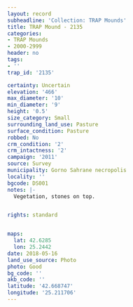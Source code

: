```yaml
---
layout: record
subheadline: 'Collection: TRAP Mounds'
title: TRAP Mound - 2135
categories:
- TRAP Mounds
- 2000-2999
header: no
tags:
- ''
trap_id: '2135'

certainty: Uncertain
elevation: '466'
max_diameter: '10'
min_diameter: '9'
height: '0.5'
size_category: Small
surrounding_land_use: Pasture
surface_condition: Pasture
robbed: No
crm_condition: '2'
crm_intactness: '2'
campaign: '2011'
source: Survey
municipality: Gorno Sahrane necropolis
locality: ''
bgcode: DS001
notes: |-
  Vegetation, stones on top.


rights: standard


maps:
  lat: 42.6285
  lon: 25.2442
date: 2018-05-16
land_use_source: Photo
photo: Good
bg_code: ''
akb_code: ''
latitude: '42.668747'
longitude: '25.211706'
---
```

